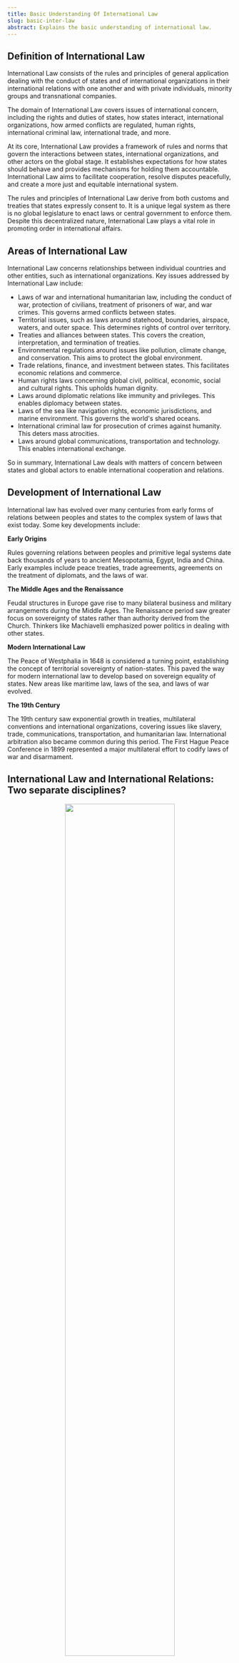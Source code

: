 ```yaml
---
title: Basic Understanding Of International Law
slug: basic-inter-law
abstract: Explains the basic understanding of international law.
---
```


## Definition of International Law

International Law consists of the rules and principles of general application dealing with the conduct of states and of international organizations in their international relations with one another and with private individuals, minority groups and transnational companies.

The domain of International Law covers issues of international concern, including the rights and duties of states, how states interact, international organizations, how armed conflicts are regulated, human rights, international criminal law, international trade, and more.

At its core, International Law provides a framework of rules and norms that govern the interactions between states, international organizations, and other actors on the global stage. It establishes expectations for how states should behave and provides mechanisms for holding them accountable. International Law aims to facilitate cooperation, resolve disputes peacefully, and create a more just and equitable international system.

The rules and principles of International Law derive from both customs and treaties that states expressly consent to. It is a unique legal system as there is no global legislature to enact laws or central government to enforce them. Despite this decentralized nature, International Law plays a vital role in promoting order in international affairs.

## Areas of International Law

International Law concerns relationships between individual countries and other entities, such as international organizations. Key issues addressed by International Law include:

- Laws of war and international humanitarian law, including the conduct of war, protection of civilians, treatment of prisoners of war, and war crimes. This governs armed conflicts between states.
- Territorial issues, such as laws around statehood, boundaries, airspace, waters, and outer space. This determines rights of control over territory.
- Treaties and alliances between states. This covers the creation, interpretation, and termination of treaties.
- Environmental regulations around issues like pollution, climate change, and conservation. This aims to protect the global environment.  
- Trade relations, finance, and investment between states. This facilitates economic relations and commerce.
- Human rights laws concerning global civil, political, economic, social and cultural rights. This upholds human dignity.
- Laws around diplomatic relations like immunity and privileges. This enables diplomacy between states.
- Laws of the sea like navigation rights, economic jurisdictions, and marine environment. This governs the world's shared oceans.
- International criminal law for prosecution of crimes against humanity. This deters mass atrocities.
- Laws around global communications, transportation and technology. This enables international exchange.

So in summary, International Law deals with matters of concern between states and global actors to enable international cooperation and relations.

## Development of International Law

International law has evolved over many centuries from early forms of relations between peoples and states to the complex system of laws that exist today. Some key developments include:

**Early Origins**

Rules governing relations between peoples and primitive legal systems date back thousands of years to ancient Mesopotamia, Egypt, India and China. Early examples include peace treaties, trade agreements, agreements on the treatment of diplomats, and the laws of war. 

**The Middle Ages and the Renaissance**

Feudal structures in Europe gave rise to many bilateral business and military arrangements during the Middle Ages. The Renaissance period saw greater focus on sovereignty of states rather than authority derived from the Church. Thinkers like Machiavelli emphasized power politics in dealing with other states.

**Modern International Law** 

The Peace of Westphalia in 1648 is considered a turning point, establishing the concept of territorial sovereignty of nation-states. This paved the way for modern international law to develop based on sovereign equality of states. New areas like maritime law, laws of the sea, and laws of war evolved.

**The 19th Century**

The 19th century saw exponential growth in treaties, multilateral conventions and international organizations, covering issues like slavery, trade, communications, transportation, and humanitarian law. International arbitration also became common during this period. The First Hague Peace Conference in 1899 represented a major multilateral effort to codify laws of war and disarmament.

## International Law and International Relations: Two separate disciplines?

<center> <img src="static\modules\IR vs inter law.png " alt="" width="70%" /> </center>

International Law (IL) and International Relations (IR) are related but distinct academic disciplines. While IL sets out the legal rules governing international affairs, IR looks at why states and other actors follow or violate these rules.

**International Law**

- Sets out the binding legal rules and norms for state conduct and international relations. These include rules contained in treaties, customary international law, and general principles.
- Provides the legal justifications and guidelines for state action. For example, the UN Charter outlines when the use of force is permitted.  
- Evaluates the legality of state actions. It determines whether actions like the use of force, secession attempts, or border disputes comply with international law.

**International Relations** 

- Examines why states choose to follow or ignore international legal rules in practice. IR looks at the relevance and influence of law on state decisions.
- Analyzes the political consequences of complying or not complying with legal norms. For example, how a violation affects credibility or relations with other states.
- Studies how power dynamics, national interests, and non-legal factors shape state conduct alongside law. IR explains why legal rules are effective or ineffective in regulating state behavior in different issue areas.

While IL defines the legal playing field, IR explores how the game is actually played. The two fields complement each other, with IR providing context for interpreting and applying legal rules. Studying their interplay is key for fully understanding global affairs.

## Why Study International Law?

There are several key reasons why international relations scholars and practitioners should study international law:

**To Develop Views within International Relations Theory**

Studying international law can help international relations scholars and policymakers develop more nuanced theoretical views within the key IR theories of realism, liberalism, constructivism and others. Understanding the role and power of international legal norms can shed light on debates within IR theory.

**To Understand the Operation of International Organizations and Institutions** 

Much of international law today is created and interpreted through institutions like the United Nations, World Trade Organization, and regional organizations. Studying international law helps explain how these organizations work and their role in global affairs.

**To Learn About State Practice Over the Years**

The roots of international law lie in customary state practice over centuries. Studying the history and development of international law provides insight into how states have behaved and interacted with each other, and how international rules have evolved.

## Sources of International Law

International law is derived from various sources as outlined in Article 38(1) of the Statute of the International Court of Justice. The main sources are:

- Customary International Law - International customs that derive from the consistent practice of states done out of a sense of legal obligation. Custom must be extensive and virtually uniform to become a rule of international law.

- Treaties - Binding agreements between states. Treaties can be bilateral between two states or multilateral between multiple states. Treaties become legally binding when ratified by states.

- Judicial Decisions - Rulings and interpretations of international courts, most notably the International Court of Justice (ICJ), are considered sources of international law. ICJ decisions contribute to shaping norms.

- Scholarly Writings - Teachings of eminent scholars and jurists of international law are a subsidiary source. Though not binding, they provide analysis and opinions that often influence state practice and opinio juris.

## Customary International Law

Customary international law is one of the primary sources of international law. It refers to international obligations that arise from established state practice, rather than from formal written treaties and conventions. Customary international law comes from the consistent and widespread practice of states, accompanied by a sense of legal obligation (known as opinio juris sive necessitatis). 

In order for a practice to become binding as customary international law, it must meet two key criteria:

- **State practice** - The practice must be general and consistent. That means it must be followed by a significant number of states in their international relations, and nations must follow the custom regularly and uniformly over time. 

- **Opinio juris** - The practice must be accepted as law. States must follow the practice from a sense of legal obligation, rather than courtesy, fairness, or morality. In other words, a state acts in a certain way because it believes it is bound to act that way by international law. 

Evidence of customary international law can be found in official government statements, domestic legislation and court decisions, treaties, resolutions adopted by international bodies like the UN General Assembly, and the writings of legal scholars. Custom evolves as state practice changes over time. New customs can develop, but long-established customs are not easily overturned.

## Treaties

Treaties are binding agreements between states. They are a primary source of international law and reflect rules expressly recognized as binding by consenting states. Treaties can be bilateral/multilateral and deal with a wide range of issues such as trade, environment, human rights, disarmament, and territorial issues.

The Vienna Convention on the Law of Treaties codifies rules governing treaties. It outlines the process for becoming a party to a treaty,interpretation of treaties, amendments and invalidity. Treaties are binding on parties only and generate rights/obligations between those states. Reservations can be made to treaties unless prohibited and can enable states to opt out of certain provisions.  

Treaties can be terminated by consent, material breach, impossibility of performance or fundamental change of circumstances. However, some treaties are intended to be of indefinite duration. Treaties are hierarchically superior to domestic laws. If there is a conflict, the treaty prevails. However, in dualist systems, an act of domestication is required for the treaty to have internal effect.

## ICJ Decisions

The International Court of Justice (ICJ) issues binding rulings that interpret and apply international law. As the principal judicial organ of the United Nations, the ICJ helps adjudicate disputes submitted by states and offer advisory opinions on legal issues requested by authorized UN bodies. 

The ICJ is composed of 15 judges elected by the UN General Assembly and Security Council. It is housed at the Peace Palace in The Hague, Netherlands. Only states may be parties to contentious cases before the ICJ. Its judgments serve as precedents that contribute to international jurisprudence.

While ICJ decisions legally bind only the states involved in each case, its interpretations of international law carry persuasive authority and influence. The Court's decisions often clarify aspects of customary international law and the meaning of treaties. By helping resolve disputes peacefully, the ICJ contributes to the development and evolution of international law.

---